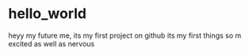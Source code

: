 # hello_world
heyy my future me, its my first project on github
its my first things so m excited as well as nervous
